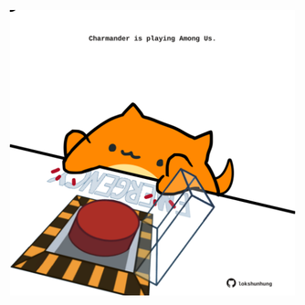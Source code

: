 <!-- built at 11/06/2021, 14:01:42 UTC -->
<p align="center">
  <img width="500" height="500" src="./ReadmeImage.svg">
</p>
